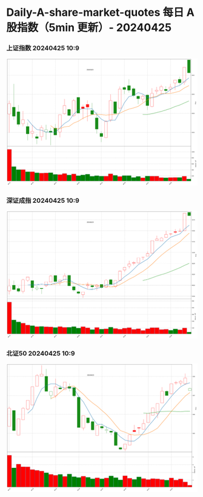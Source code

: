 
# Daily-A-share-market-quotes 每日 A 股指数（5min 更新）- 20240425

### 上证指数 20240425 10:9
![](./fig/2024/4/20240425-sh000001.png)

### 深证成指 20240425 10:9
![](./fig/2024/4/20240425-sz399001.png)

### 北证50 20240425 10:9
![](./fig/2024/4/20240425-bj899050.png)
